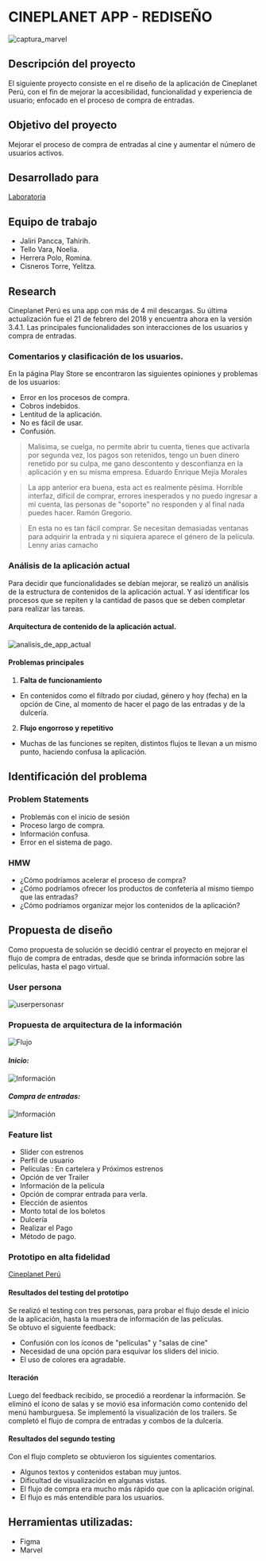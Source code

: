 # CINEPLANET APP - REDISEÑO

![captura_marvel](https://user-images.githubusercontent.com/32309909/38033950-cf5fdd52-3266-11e8-86d6-9c56a9b6a8a1.jpg)



## **Descripción del proyecto**

El siguiente proyecto consiste en el re diseño de la aplicación de Cineplanet Perú, con el fin de mejorar la accesibilidad, funcionalidad y experiencia de usuario; enfocado en el proceso de compra de entradas.

## **Objetivo del proyecto**

Mejorar el proceso de compra de entradas al cine y aumentar el número de usuarios activos. 

## Desarrollado para

[Laboratoria](http://laboratoria.la)

## Equipo de trabajo

+ Jaliri Pancca, Tahirih.
+ Tello Vara, Noelia.
+ Herrera Polo, Romina. 
+ Cisneros Torre, Yelitza.


## **Research**
Cineplanet Perú es una app con más de 4 mil descargas. Su última actualización fue el 21 de febrero del 2018 y encuentra ahora en la versión 3.4.1. Las principales funcionalidades son interacciones de los usuarios y compra de entradas.

### Comentarios y clasificación de los usuarios.

En la página Play Store se encontraron las siguientes opiniones y problemas de los usuarios:

- Error en los procesos de compra.
- Cobros indebidos.
- Lentitud de la aplicación.
- No es fácil de usar.
- Confusión.


> Malisima, se cuelga, no permite abrir tu cuenta, tienes que activarla por segunda vez, los pagos son retenidos, tengo un buen dinero renetido por su culpa, me gano descontento y desconfianza en la aplicación y en su misma empresa.
Eduardo Enrique Mejía Morales

> La app anterior era buena, esta act es realmente pésima. Horrible interfaz, difícil de comprar, errores inesperados y no puedo ingresar a mi cuenta, las personas de "soporte" no responden y al final nada puedes hacer.
Ramón Gregorio.

>  En esta no es tan fácil comprar. Se necesitan demasiadas ventanas para adquirir la entrada y ni siquiera aparece el género de la película. 
Lenny arias camacho  

### Análisis de la aplicación actual

Para decidir que funcionalidades se debían mejorar, se realizó un análisis de la estructura de contenidos de la aplicación actual. Y así identificar los procesos que se repiten y la cantidad de pasos que se deben completar para realizar las tareas. 

#### Arquitectura de contenido de la aplicación actual.
![analisis_de_app_actual](https://user-images.githubusercontent.com/32309909/38006898-969a8b84-320c-11e8-8f16-535c3fece3c5.jpg)

#### **Problemas principales**


1. **Falta de funcionamiento**
  - En contenidos como el filtrado por ciudad, género y hoy (fecha) en la opción de Cine, al momento de hacer el pago de las entradas y de la dulcería.

2. **Flujo engorroso y repetitivo**
  - Muchas de las funciones se repiten, distintos flujos te llevan a un mismo punto, haciendo confusa la aplicación.


## **Identificación del problema**

### Problem Statements

- Problemás con el inicio de sesión
- Proceso largo de compra.
- Información confusa.
- Error en el sistema de pago.

### HMW

- ¿Cómo podríamos acelerar el proceso de compra?
- ¿Cómo podríamos ofrecer los productos de confetería al mismo tiempo que las entradas?
- ¿Cómo podríamos organizar mejor los contenidos de la aplicación?

## **Propuesta de diseño**

Como propuesta de solución se decidió centrar el proyecto en mejorar el flujo de compra de entradas, desde que se brinda información sobre las películas, hasta el pago virtual. 


### User persona

![userpersonasr](https://user-images.githubusercontent.com/32309909/38034826-b4706406-3268-11e8-8787-cd558d71c820.jpg)

### Propuesta de arquitectura de la información

![Flujo](public/assets/flujo/flujo-0.jpg)

#### *Inicio:* 

![Información](public/assets/flujo/flujo-1.jpg)

#### *Compra de entradas:*

![Información](public/assets/flujo/flujo-2.jpg)


### Feature list
 - Slider con estrenos
 - Perfil de usuario
 - Películas : En cartelera y Próximos estrenos
 - Opción de ver Trailer
 - Información de la película
 - Opción de comprar entrada para verla.
 - Elección de asientos
 - Monto total de los boletos
 - Dulcería
 - Realizar el Pago
 - Método de pago.


### Prototipo en alta fidelidad

[Cineplanet Perú](https://marvelapp.com/ca48gf4/screen/40306422)

#### Resultados del testing del prototipo

Se realizó el testing con tres personas, para probar el flujo desde el inicio de la aplicación, hasta la muestra de información de las películas.  
Se obtuvo el siguiente feedback:

- Confusión con los íconos de "películas" y "salas de cine"
- Necesidad de una opción para esquivar los sliders del inicio.
- El uso de colores era agradable.

#### Iteración

Luego del feedback recibido, se procedió a reordenar la información. Se eliminó el ícono de salas y se movió esa información como contenido del menú hamburguesa. Se implementó la visualización de los trailers.
Se completó el flujo de compra de entradas y combos de la dulcería.

#### Resultados del segundo testing

Con el flujo completo se obtuvieron los siguientes comentarios.

- Algunos textos y contenidos estaban muy juntos.
- Dificultad de visualización en algunas vistas.
- El flujo de compra era mucho más rápido que con la aplicación original. 
- El flujo es más entendible para los usuarios. 


## Herramientas utilizadas:

- Figma
- Marvel
